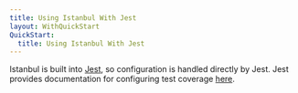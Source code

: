 ```yaml
---
title: Using Istanbul With Jest
layout: WithQuickStart
QuickStart:
  title: Using Istanbul With Jest
---
```


Istanbul is built into <a href="http://facebook.github.io/jest/">Jest</a>, so configuration is handled directly by Jest.  Jest provides documentation for configuring test coverage <a href="https://github.com/facebook/jest/blob/master/docs/Configuration.md">here</a>.
